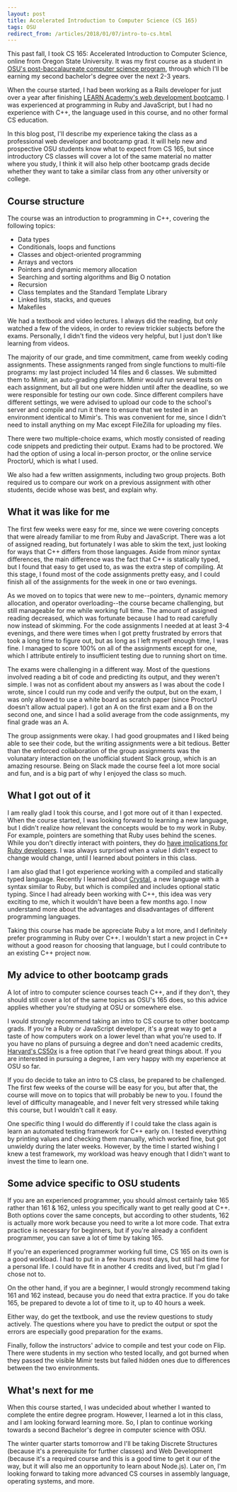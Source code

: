 ```yaml
---
layout: post
title: Accelerated Introduction to Computer Science (CS 165)
tags: OSU
redirect_from: /articles/2018/01/07/intro-to-cs.html
---
```

This past fall, I took CS 165: Accelerated Introduction to Computer Science, online from Oregon State University. It was my first course as a student in [OSU's post-baccalaureate computer science program](http://ecampus.oregonstate.edu/online-degrees/undergraduate/computer-science/), through which I'll be earning my second bachelor's degree over the next 2-3 years.

When the course started, I had been working as a Rails developer for just over a year after finishing [LEARN Academy's web development bootcamp](https://www.learnacademy.org/). I was experienced at programming in Ruby and JavaScript, but I had no experience with C++, the language used in this course, and no other formal CS education.

In this blog post, I'll describe my experience taking the class as a professional web developer and bootcamp grad. It will help new and prospective OSU students know what to expect from CS 165, but since introductory CS classes will cover a lot of the same material no matter where you study, I think it will also help other bootcamp grads decide whether they want to take a similar class from any other university or college.

## Course structure

The course was an introduction to programming in C++, covering the following topics:

* Data types
* Conditionals, loops and functions
* Classes and object-oriented programming
* Arrays and vectors
* Pointers and dynamic memory allocation
* Searching and sorting algorithms and Big O notation
* Recursion
* Class templates and the Standard Template Library
* Linked lists, stacks, and queues
* Makefiles

We had a textbook and video lectures. I always did the reading, but only watched a few of the videos, in order to review trickier subjects before the exams. Personally, I didn't find the videos very helpful, but I just don't like learning from videos.

The majority of our grade, and time commitment, came from weekly coding assignments. These assignments ranged from single functions to multi-file programs: my last project included 14 files and 6 classes. We submitted them to Mimir, an auto-grading platform. Mimir would run several tests on each assignment, but all but one were hidden until after the deadline, so we were responsible for testing our own code. Since different compilers have different settings, we were advised to upload our code to the school's server and compile and run it there to ensure that we tested in an environment identical to Mimir's. This was convenient for me, since I didn't need to install anything on my Mac except FileZilla for uploading my files.

There were two multiple-choice exams, which mostly consisted of reading code snippets and predicting their output. Exams had to be proctored. We had the option of using a local in-person proctor, or the online service ProctorU, which is what I used.

We also had a few written assignments, including two group projects. Both required us to compare our work on a previous assignment with other students, decide whose was best, and explain why.

## What it was like for me

The first few weeks were easy for me, since we were covering concepts that were already familiar to me from Ruby and JavaScript. There was a lot of assigned reading, but fortunately I was able to skim the text, just looking for ways that C++ differs from those languages. Aside from minor syntax differences, the main difference was the fact that C++ is statically typed, but I found that easy to get used to, as was the extra step of compiling. At this stage, I found most of the code assignments pretty easy, and I could finish all of the assignments for the week in one or two evenings.

As we moved on to topics that were new to me--pointers, dynamic memory allocation, and operator overloading--the course became challenging, but still manageable for me while working full time. The amount of assigned reading decreased, which was fortunate because I had to read carefully now instead of skimming. For the code assignments I needed at at least 3-4 evenings, and there were times when I got pretty frustrated by errors that took a long time to figure out, but as long as I left myself enough time, I was fine. I managed to score 100% on all of the assignments except for one, which I attribute entirely to insufficient testing due to running short on time.

The exams were challenging in a different way. Most of the questions involved reading a bit of code and predicting its output, and they weren't simple. I was not as confident about my answers as I was about the code I wrote, since I could run my code and verify the output, but on the exam, I was only allowed to use a white board as scratch paper (since ProctorU doesn't allow actual paper). I got an A on the first exam and a B on the second one, and since I had a solid average from the code assignments, my final grade was an A.

The group assignments were okay. I had good groupmates and I liked being able to see their code, but the writing assignments were a bit tedious. Better than the enforced collaboration of the group assignments was the volunatary interaction on the unofficial student Slack group, which is an amazing resourse. Being on Slack made the course feel a lot more social and fun, and is a big part of why I enjoyed the class so much.

## What I got out of it

I am really glad I took this course, and I got more out of it than I expected. When the course started, I was looking forward to learning a new language, but I didn't realize how relevant the concepts would be to my work in Ruby. For example, pointers are something that Ruby uses behind the scenes. While you don't directly interact with pointers, they do [have implications for Ruby developers](https://stackoverflow.com/a/7210058/8238305). I was always surprised when a value I didn't expect to change would change, until I learned about pointers in this class.

I am also glad that I got experience working with a compiled and statically typed language. Recently I learned about [Crystal](https://crystal-lang.org/), a new language with a syntax similar to Ruby, but which is compiled and includes optional static typing. Since I had already been working with C++, this idea was very exciting to me, which it wouldn't have been a few months ago. I now understand more about the advantages and disadvantages of different programming languages.

Taking this course has made be appreciate Ruby a lot more, and I definitely prefer programming in Ruby over C++. I wouldn't start a new project in C++ without a good reason for choosing that language, but I could contribute to an existing C++ project now.

## My advice to other bootcamp grads

A lot of intro to computer science courses teach C++, and if they don't, they should still cover a lot of the same topics as OSU's 165 does, so this advice applies whether you're studying at OSU or somewhere else.

I would strongly recommend taking an intro to CS course to other bootcamp grads. If you're a Ruby or JavaScript developer, it's a great way to get a taste of how computers work on a lower level than what you're used to. If you have no plans of pursuing a degree and don't need academic credits, [Harvard's CS50x](https://www.edx.org/course/introduction-computer-science-harvardx-cs50x) is a free option that I've heard great things about. If you are interested in pursuing a degree, I am very happy with my experience at OSU so far.

If you do decide to take an intro to CS class, be prepared to be challenged. The first few weeks of the course will be easy for you, but after that, the course will move on to topics that will probably be new to you. I found the level of difficulty manageable, and I never felt very stressed while taking this course, but I wouldn't call it easy.

One specific thing I would do differently if I could take the class again is learn an automated testing framework for C++ early on. I tested everything by printing values and checking them manually, which worked fine, but got unwieldy during the later weeks. However, by the time I started wishing I knew a test framework, my workload was heavy enough that I didn't want to invest the time to learn one.

## Some advice specific to OSU students

If you are an experienced programmer, you should almost certainly take 165 rather than 161 & 162, unless you specifically want to get really good at C++. Both options cover the same concepts, but according to other students, 162 is actually more work because you need to write a lot more code. That extra practice is necessary for beginners, but if you're already a confident programmer, you can save a lot of time by taking 165.

If you're an experienced programmer working full time, CS 165 on its own is a good workload. I had to put in a few hours most days, but still had time for a personal life. I could have fit in another 4 credits and lived, but I'm glad I chose not to.

On the other hand, if you are a beginner, I would strongly recommend taking 161 and 162 instead, because you do need that extra practice. If you do take 165, be prepared to devote a lot of time to it, up to 40 hours a week.

Either way, do get the textbook, and use the review questions to study actively. The questions where you have to predict the output or spot the errors are especially good preparation for the exams.

Finally, follow the instructors' advice to compile and test your code on Flip. There were students in my section who tested locally, and got burned when they passed the visible Mimir tests but failed hidden ones due to differences between the two environments.

## What's next for me

When this course started, I was undecided about whether I wanted to complete the entire degree program. However, I learned a lot in this class, and I am looking forward learning more. So, I plan to continue working towards a second Bachelor's degree in computer science with OSU.

The winter quarter starts tomorrow and I'll be taking Discrete Structures (because it's a prerequisite for further classes) and Web Development (because it's a required course and this is a good time to get it our of the way, but it will also me an opportunity to learn about Node.js). Later on, I'm looking forward to taking more advanced CS courses in assembly language, operating systems, and more.
